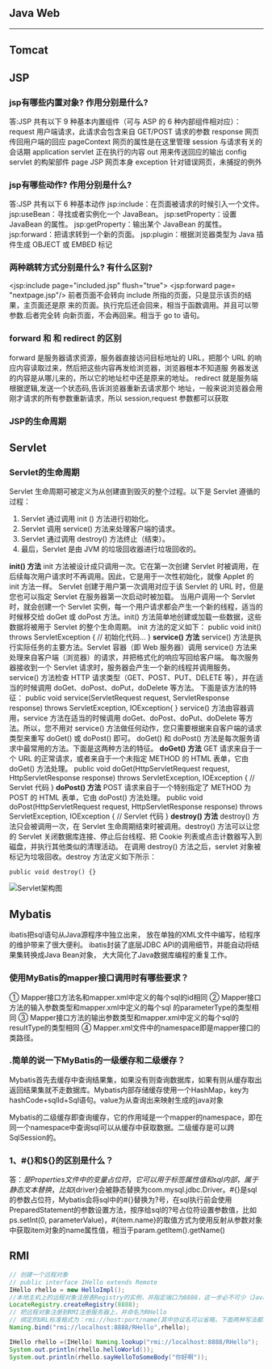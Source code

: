 ## Java Web
---

## Tomcat


## JSP
### jsp有哪些内置对象? 作用分别是什么?
答:JSP 共有以下 9 种基本内置组件（可与 ASP 的 6 种内部组件相对应）：
request 用户端请求，此请求会包含来自 GET/POST 请求的参数
response 网页传回用户端的回应
pageContext 网页的属性是在这里管理
session 与请求有关的会话期
application servlet 正在执行的内容
out 用来传送回应的输出
config servlet 的构架部件
page JSP 网页本身
exception 针对错误网页，未捕捉的例外

### jsp有哪些动作? 作用分别是什么?
答:JSP 共有以下 6 种基本动作
jsp:include：在页面被请求的时候引入一个文件。
jsp:useBean：寻找或者实例化一个 JavaBean。
jsp:setProperty：设置 JavaBean 的属性。
jsp:getProperty：输出某个 JavaBean 的属性。
jsp:forward：把请求转到一个新的页面。
jsp:plugin：根据浏览器类型为 Java 插件生成 OBJECT 或 EMBED 标记
### 两种跳转方式分别是什么? 有什么区别?
<jsp:include page="included.jsp" flush="true">
<jsp:forward page= "nextpage.jsp"/>
前者页面不会转向 include 所指的页面，只是显示该页的结果，主页面还是原
来的页面。执行完后还会回来，相当于函数调用。并且可以带参数.后者完全转
向新页面，不会再回来。相当于 go to 语句。

### forward 和 和 redirect  的区别
forward
是服务器请求资源，服务器直接访问目标地址的 URL，把那个
URL 的响应内容读取过来，然后把这些内容再发给浏览器，浏览器根本不知道服
务器发送的内容是从哪儿来的，所以它的地址栏中还是原来的地址。
redirect
就是服务端根据逻辑,发送一个状态码,告诉浏览器重新去请求那个
地址，一般来说浏览器会用刚才请求的所有参数重新请求，所以
session,request 参数都可以获取

### JSP的生命周期





## Servlet

### Servlet的生命周期
Servlet 生命周期可被定义为从创建直到毁灭的整个过程。以下是 Servlet 遵循的过程：
1. Servlet 通过调用 init () 方法进行初始化。
2. Servlet 调用 service() 方法来处理客户端的请求。
3. Servlet 通过调用 destroy() 方法终止（结束）。
4. 最后，Servlet 是由 JVM 的垃圾回收器进行垃圾回收的。

**init() 方法**
init 方法被设计成只调用一次。它在第一次创建 Servlet 时被调用，在后续每次用户请求时不再调用。因此，它是用于一次性初始化，就像 Applet 的 init 方法一样。
Servlet 创建于用户第一次调用对应于该 Servlet 的 URL 时，但是您也可以指定 Servlet 在服务器第一次启动时被加载。
当用户调用一个 Servlet 时，就会创建一个 Servlet 实例，每一个用户请求都会产生一个新的线程，适当的时候移交给 doGet 或 doPost 方法。init() 方法简单地创建或加载一些数据，这些数据将被用于 Servlet 的整个生命周期。
init 方法的定义如下：
public void init() throws ServletException {
  // 初始化代码...
}
**service() 方法**
service() 方法是执行实际任务的主要方法。Servlet 容器（即 Web 服务器）调用 service() 方法来处理来自客户端（浏览器）的请求，并把格式化的响应写回给客户端。
每次服务器接收到一个 Servlet 请求时，服务器会产生一个新的线程并调用服务。service() 方法检查 HTTP 请求类型（GET、POST、PUT、DELETE 等），并在适当的时候调用 doGet、doPost、doPut，doDelete 等方法。
下面是该方法的特征：
public void service(ServletRequest request, 
                    ServletResponse response) 
      throws ServletException, IOException{
}
service() 方法由容器调用，service 方法在适当的时候调用 doGet、doPost、doPut、doDelete 等方法。所以，您不用对 service() 方法做任何动作，您只需要根据来自客户端的请求类型来重写 doGet() 或 doPost() 即可。
doGet() 和 doPost() 方法是每次服务请求中最常用的方法。下面是这两种方法的特征。
**doGet() 方法**
GET 请求来自于一个 URL 的正常请求，或者来自于一个未指定 METHOD 的 HTML 表单，它由 doGet() 方法处理。
public void doGet(HttpServletRequest request,
                  HttpServletResponse response)
    throws ServletException, IOException {
    // Servlet 代码
}
**doPost() 方法**
POST 请求来自于一个特别指定了 METHOD 为 POST 的 HTML 表单，它由 doPost() 方法处理。
public void doPost(HttpServletRequest request,
                    HttpServletResponse response)
    throws ServletException, IOException {
    // Servlet 代码
}
**destroy() 方法**
destroy() 方法只会被调用一次，在 Servlet 生命周期结束时被调用。destroy() 方法可以让您的 Servlet 关闭数据库连接、停止后台线程、把 Cookie 列表或点击计数器写入到磁盘，并执行其他类似的清理活动。
在调用 destroy() 方法之后，servlet 对象被标记为垃圾回收。destroy 方法定义如下所示：

    public void destroy() {}


![Servlet架构图](http://www.runoob.com/wp-content/uploads/2014/07/Servlet-LifeCycle.jpg "Servlet架构图")

## Mybatis
ibatis把sql语句从Java源程序中独立出来，
放在单独的XML文件中编写，给程序的维护带来了很大便利。
ibatis封装了底层JDBC API的调用细节，并能自动将结果集转换成Java Bean对象，
大大简化了Java数据库编程的重复工作。
### 使用MyBatis的mapper接口调用时有哪些要求？
①  Mapper接口方法名和mapper.xml中定义的每个sql的id相同 
②  Mapper接口方法的输入参数类型和mapper.xml中定义的每个sql 的parameterType的类型相同 
③  Mapper接口方法的输出参数类型和mapper.xml中定义的每个sql的resultType的类型相同 
④  Mapper.xml文件中的namespace即是mapper接口的类路径。


### .简单的说一下MyBatis的一级缓存和二级缓存？
Mybatis首先去缓存中查询结果集，如果没有则查询数据库，如果有则从缓存取出返回结果集就不走数据库。Mybatis内部存储缓存使用一个HashMap，key为hashCode+sqlId+Sql语句。value为从查询出来映射生成的java对象

Mybatis的二级缓存即查询缓存，它的作用域是一个mapper的namespace，即在同一个namespace中查询sql可以从缓存中获取数据。二级缓存是可以跨SqlSession的。

### 1、#{}和${}的区别是什么？
答：${}是Properties文件中的变量占位符，它可以用于标签属性值和sql内部，属于静态文本替换，比如${driver}会被静态替换为com.mysql.jdbc.Driver。#{}是sql的参数占位符，Mybatis会将sql中的#{}替换为?号，在sql执行前会使用PreparedStatement的参数设置方法，按序给sql的?号占位符设置参数值，比如ps.setInt(0, parameterValue)，#{item.name}的取值方式为使用反射从参数对象中获取item对象的name属性值，相当于param.getItem().getName()


## RMI

``` java
// 创建一个远程对象 
// public interface IHello extends Remote 
IHello rhello = new HelloImpl(); 
//本地主机上的远程对象注册表Registry的实例，并指定端口为8888，这一步必不可少（Java默认端口是1099），必不可缺的一步，缺少注册表创建，则无法绑定对象到远程注册表上 
LocateRegistry.createRegistry(8888); 
// 把远程对象注册到RMI注册服务器上，并命名为RHello 
// 绑定的URL标准格式为：rmi://host:port/name(其中协议名可以省略，下面两种写法都是正确的） 
Naming.bind("rmi://localhost:8888/RHello",rhello); 

IHello rhello =(IHello) Naming.lookup("rmi://localhost:8888/RHello"); 
System.out.println(rhello.helloWorld()); 
System.out.println(rhello.sayHelloToSomeBody("你好啊")); 
```
